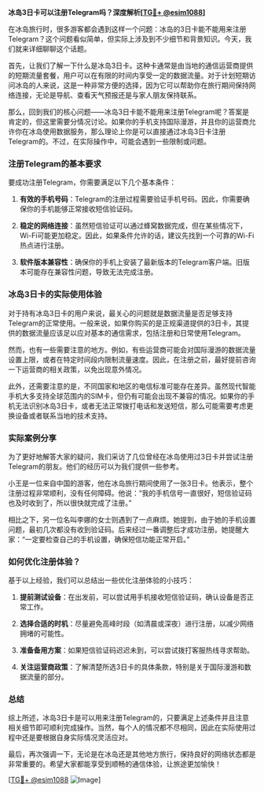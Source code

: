 **冰岛3日卡可以注册Telegram吗？深度解析[[TG💪+ @esim1088](https://t.me/s/esim1088)]**

在冰岛旅行时，很多游客都会遇到这样一个问题：冰岛的3日卡能不能用来注册Telegram？这个问题看似简单，但实际上涉及到不少细节和背景知识。今天，我们就来详细聊聊这个话题。

首先，让我们了解一下什么是冰岛3日卡。这种卡通常是由当地的通信运营商提供的短期流量套餐，用户可以在有限的时间内享受一定的数据流量。对于计划短期访问冰岛的人来说，这是一种非常方便的选择，因为它可以帮助你在旅行期间保持网络连接，无论是导航、查看天气预报还是与家人朋友保持联系。

那么，回到我们的核心问题——冰岛3日卡能不能用来注册Telegram呢？答案是肯定的，但这里需要分情况讨论。如果你的手机支持国际漫游，并且你的运营商允许你在冰岛使用数据服务，那么理论上你是可以直接通过冰岛3日卡注册Telegram的。不过，在实际操作中，可能会遇到一些限制或问题。

### 注册Telegram的基本要求

要成功注册Telegram，你需要满足以下几个基本条件：

1. **有效的手机号码**：Telegram的注册过程需要验证手机号码。因此，你需要确保你的手机能够正常接收短信验证码。
   
2. **稳定的网络连接**：虽然短信验证可以通过蜂窝数据完成，但在某些情况下，Wi-Fi可能更加稳定。因此，如果条件允许的话，建议先找到一个可靠的Wi-Fi热点进行注册。

3. **软件版本兼容性**：确保你的手机上安装了最新版本的Telegram客户端。旧版本可能存在兼容性问题，导致无法完成注册。

### 冰岛3日卡的实际使用体验

对于持有冰岛3日卡的用户来说，最关心的问题就是数据流量是否足够支持Telegram的正常使用。一般来说，如果你购买的是正规渠道提供的3日卡，其提供的数据流量应该足以应对基本的通信需求，包括注册和日常使用Telegram。

然而，也有一些需要注意的地方。例如，有些运营商可能会对国际漫游的数据流量设置上限，或者在特定时间段内限制流量速度。因此，在注册之前，最好提前咨询一下运营商的相关政策，以免出现意外情况。

此外，还需要注意的是，不同国家和地区的电信标准可能存在差异。虽然现代智能手机大多支持全球范围内的SIM卡，但仍有可能会出现不兼容的情况。如果你的手机无法识别冰岛3日卡，或者无法正常拨打电话和发送短信，那么可能需要考虑更换设备或者联系当地的技术支持。

### 实际案例分享

为了更好地解答大家的疑问，我们采访了几位曾经在冰岛使用过3日卡并尝试注册Telegram的朋友。他们的经历可以为我们提供一些参考。

小王是一位来自中国的游客，他在冰岛旅行期间使用了一张3日卡。他表示，整个注册过程非常顺利，没有任何障碍。他说：“我的手机信号一直很好，短信验证码也及时收到了，所以很快就完成了注册。”

相比之下，另一位名叫李娜的女士则遇到了一点麻烦。她提到，由于她的手机设置问题，最初几次都没有收到验证码。后来经过一番调整后才成功注册。她提醒大家：“一定要检查自己的手机设置，确保短信功能正常开启。”

### 如何优化注册体验？

基于以上经验，我们可以总结出一些优化注册体验的小技巧：

1. **提前测试设备**：在出发前，可以尝试用手机接收短信验证码，确认设备是否正常工作。

2. **选择合适的时机**：尽量避免高峰时段（如清晨或深夜）进行注册，以减少网络拥堵的可能性。

3. **准备备用方案**：如果短信验证码迟迟未到，可以尝试拨打客服热线寻求帮助。

4. **关注运营商政策**：了解清楚所选3日卡的具体条款，特别是关于国际漫游和数据流量的部分。

### 总结

综上所述，冰岛3日卡是可以用来注册Telegram的，只要满足上述条件并且注意相关细节即可顺利完成操作。当然，每个人的情况都不尽相同，因此在实际使用过程中还是要根据自身实际情况灵活应对。

最后，再次强调一下，无论是在冰岛还是其他地方旅行，保持良好的网络状态都是非常重要的。希望大家都能享受到顺畅的通信体验，让旅途更加愉快！

[[TG💪+ @esim1088](https://t.me/s/esim1088) ![Image](https://i.postimg.cc/4NQfJmqS/Snipaste-2025-05-13-00-14-12.png)]